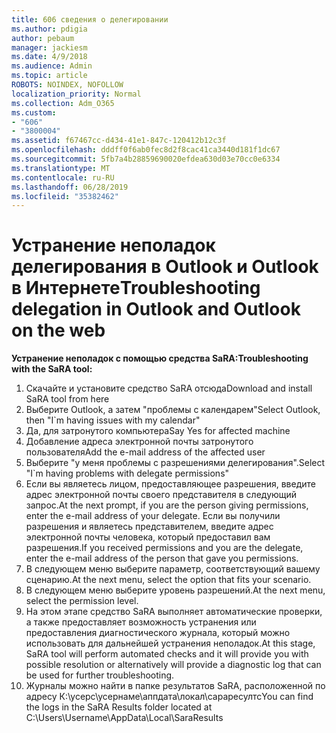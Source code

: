 ```yaml
---
title: 606 сведения о делегировании
ms.author: pdigia
author: pebaum
manager: jackiesm
ms.date: 4/9/2018
ms.audience: Admin
ms.topic: article
ROBOTS: NOINDEX, NOFOLLOW
localization_priority: Normal
ms.collection: Adm_O365
ms.custom:
- "606"
- "3800004"
ms.assetid: f67467cc-d434-41e1-847c-120412b12c3f
ms.openlocfilehash: dddff0f6ab0fec8d2f8cac41ca3440d181f1dc67
ms.sourcegitcommit: 5fb7a4b28859690020efdea630d03e70cc0e6334
ms.translationtype: MT
ms.contentlocale: ru-RU
ms.lasthandoff: 06/28/2019
ms.locfileid: "35382462"
---
```

# <a name="troubleshooting-delegation-in-outlook-and-outlook-on-the-web"></a><span data-ttu-id="03f7d-102">Устранение неполадок делегирования в Outlook и Outlook в Интернете</span><span class="sxs-lookup"><span data-stu-id="03f7d-102">Troubleshooting delegation in Outlook and Outlook on the web</span></span>

<span data-ttu-id="03f7d-103">**Устранение неполадок с помощью средства SaRA:**</span><span class="sxs-lookup"><span data-stu-id="03f7d-103">**Troubleshooting with the SaRA tool:**</span></span>

1. <span data-ttu-id="03f7d-104">Скачайте и установите средство SaRA отсюда</span><span class="sxs-lookup"><span data-stu-id="03f7d-104">Download and install SaRA tool from here</span></span>
1. <span data-ttu-id="03f7d-105">Выберите Outlook, а затем "проблемы с календарем"</span><span class="sxs-lookup"><span data-stu-id="03f7d-105">Select Outlook, then "I\`m having issues with my calendar"</span></span>
1. <span data-ttu-id="03f7d-106">Да, для затронутого компьютера</span><span class="sxs-lookup"><span data-stu-id="03f7d-106">Say Yes for affected machine</span></span>
1. <span data-ttu-id="03f7d-107">Добавление адреса электронной почты затронутого пользователя</span><span class="sxs-lookup"><span data-stu-id="03f7d-107">Add the e-mail address of the affected user</span></span>
1. <span data-ttu-id="03f7d-108">Выберите "у меня проблемы с разрешениями делегирования".</span><span class="sxs-lookup"><span data-stu-id="03f7d-108">Select "I\`m having problems with delegate permissions"</span></span>
1. <span data-ttu-id="03f7d-109">Если вы являетесь лицом, предоставляющее разрешения, введите адрес электронной почты своего представителя в следующий запрос.</span><span class="sxs-lookup"><span data-stu-id="03f7d-109">At the next prompt, if you are the person giving permissions, enter the e-mail address of your delegate.</span></span> <span data-ttu-id="03f7d-110">Если вы получили разрешения и являетесь представителем, введите адрес электронной почты человека, который предоставил вам разрешения.</span><span class="sxs-lookup"><span data-stu-id="03f7d-110">If you received permissions and you are the delegate, enter the e-mail address of the person that gave you permissions.</span></span>
1. <span data-ttu-id="03f7d-111">В следующем меню выберите параметр, соответствующий вашему сценарию.</span><span class="sxs-lookup"><span data-stu-id="03f7d-111">At the next menu, select the option that fits your scenario.</span></span>
1. <span data-ttu-id="03f7d-112">В следующем меню выберите уровень разрешений.</span><span class="sxs-lookup"><span data-stu-id="03f7d-112">At the next menu, select the permission level.</span></span>
1. <span data-ttu-id="03f7d-113">На этом этапе средство SaRA выполняет автоматические проверки, а также предоставляет возможность устранения или предоставления диагностического журнала, который можно использовать для дальнейшей устранения неполадок.</span><span class="sxs-lookup"><span data-stu-id="03f7d-113">At this stage, SaRA tool will perform automated checks and it will provide you with possible resolution or alternatively will provide a diagnostic log that can be used for further troubleshooting.</span></span>
1. <span data-ttu-id="03f7d-114">Журналы можно найти в папке результатов SaRA, расположенной по адресу К:\усерс\усернаме\аппдата\локал\сараресултс</span><span class="sxs-lookup"><span data-stu-id="03f7d-114">You can find the logs in the SaRA Results folder located at C:\Users\Username\AppData\Local\SaraResults</span></span>
